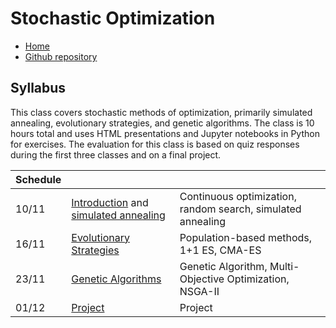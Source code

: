 # Stochastic Optimization

* [Home](https://supaerodatascience.github.io/stochastic/)
* [Github repository](https://github.com/SupaeroDataScience/stochastic/)

## Syllabus

This class covers stochastic methods of optimization, primarily simulated
annealing, evolutionary strategies, and genetic algorithms. The class is 10
hours total and uses HTML presentations and Jupyter notebooks in Python for
exercises. The evaluation for this class is based on quiz responses during the
first three classes and on a final project.

Schedule | | |
| --- | --- | --- |
10/11 | [Introduction](0_intro.html) and [simulated annealing](1_sa.html) | Continuous optimization, random search, simulated annealing |
16/11 | [Evolutionary Strategies](2_es.html) | Population-based methods, 1+1 ES, CMA-ES |
23/11 | [Genetic Algorithms](3_ga.html) | Genetic Algorithm, Multi-Objective Optimization, NSGA-II |
01/12 | [Project](project.html) | Project |
